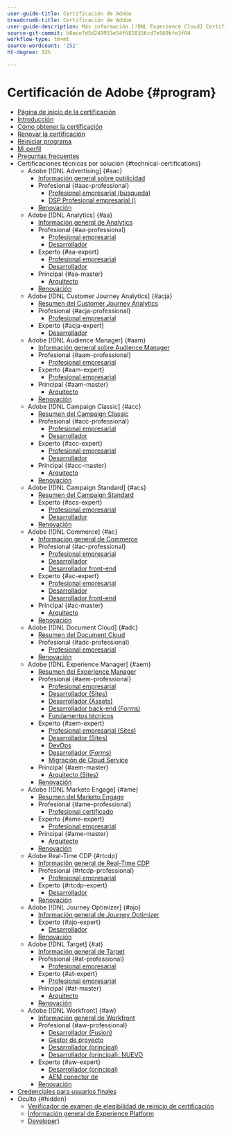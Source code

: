 ```yaml
---
user-guide-title: Certificación de Adobe
breadcrumb-title: Certificación de Adobe
user-guide-description: Más información [!DNL Experience Cloud] Certificación en el Adobe. Descubra lo que puede aportarle obtener la certificación.
source-git-commit: b8ace7d5d249933e54f6828356cd7e569bfe3f84
workflow-type: tm+mt
source-wordcount: '252'
ht-degree: 32%

---
```



# Certificación de Adobe {#program}

+ [Página de inicio de la certificación](overview.md)
+ [Introducción ](getting-started.md)
+ [Cómo obtener la certificación](how-to-get-certified.md)
+ [Renovar la certificación](renew.md)
+ [Reiniciar programa](restart-program.md)
+ [Mi perfil](my-profile.md)
+ [Preguntas frecuentes](faq.md)
+ Certificaciones técnicas por solución {#technical-certifications}
   + Adobe [!DNL Advertising] {#aac}
      + [Información general sobre publicidad](/help/certifications/aac/aac-overview.md)
      + Profesional {#aac-professional}
         + [Profesional empresarial (búsqueda)](/help/certifications/aac/aac-search-p-business.md)
         + [DSP Profesional empresarial ()](/help/certifications/aac/aac-dsp-p-business.md)
      + [Renovación](/help/certifications/aac/aac-renew.md)
   + Adobe [!DNL Analytics] {#aa}
      + [Información general de Analytics](/help/certifications/aa/aa-overview.md)
      + Profesional {#aa-professional}
         + [Profesional empresarial](/help/certifications/aa/aa-p-business.md)
         + [Desarrollador](/help/certifications/aa/aa-p-developer.md)
      + Experto {#aa-expert}
         + [Profesional empresarial](/help/certifications/aa/aa-e-business.md)
         + [Desarrollador](/help/certifications/aa/aa-e-developer.md)
      + Principal {#aa-master}
         + [Arquitecto](/help/certifications/aa/aa-m-architect.md)
      + [Renovación](/help/certifications/aa/aa-renew.md)
   + Adobe [!DNL Customer Journey Analytics] {#acja}
      + [Resumen del Customer Journey Analytics](/help/certifications/acja/acja-overview.md)
      + Profesional {#acja-professional}
         + [Profesional empresarial](/help/certifications/acja/acja-p-business.md)
      + Experto {#acja-expert}
         + [Desarrollador](/help/certifications/acja/acja-e-developer.md)
   + Adobe [!DNL Audience Manager] {#aam}
      + [Información general sobre Audience Manager](/help/certifications/aam/aam-overview.md)
      + Profesional {#aam-professional}
         + [Profesional empresarial](/help/certifications/aam/aam-p-business.md)
      + Experto {#aam-expert}
         + [Profesional empresarial](/help/certifications/aam/aam-e-business.md)
      + Principal {#aam-master}
         + [Arquitecto](/help/certifications/aam/aam-m-architect.md)
      + [Renovación](/help/certifications/aam/aam-renew.md)
   + Adobe [!DNL Campaign Classic] {#acc}
      + [Resumen del Campaign Classic](/help/certifications/acc/acc-overview.md)
      + Profesional {#acc-professional}
         + [Profesional empresarial](/help/certifications/acc/acc-p-business.md)
         + [Desarrollador](/help/certifications/acc/acc-p-developer.md)
      + Experto {#acc-expert}
         + [Profesional empresarial](/help/certifications/acc/acc-e-business.md)
         + [Desarrollador](/help/certifications/acc/acc-e-developer.md)
      + Principal {#acc-master}
         + [Arquitecto](/help/certifications/acc/acc-m-developer.md)
      + [Renovación](/help/certifications/acc/acc-renew.md)
   + Adobe [!DNL Campaign Standard] {#acs}
      + [Resumen del Campaign Standard](/help/certifications/acs/acs-overview.md)
      + Experto {#acs-expert}
         + [Profesional empresarial](/help/certifications/acs/acs-e-business.md)
         + [Desarrollador](/help/certifications/acs/acs-e-developer.md)
      + [Renovación](/help/certifications/acs/acs-renew.md)
   + Adobe [!DNL Commerce] {#ac}
      + [Información general de Commerce](/help/certifications/ac/ac-overview.md)
      + Profesional {#ac-professional}
         + [Profesional empresarial](/help/certifications/ac/ac-p-business.md)
         + [Desarrollador](/help/certifications/ac/ac-p-developer.md)
         + [Desarrollador front-end](/help/certifications/ac/ac-p-fedeveloper0623.md)
      + Experto {#ac-expert}
         + [Profesional empresarial](/help/certifications/ac/ac-e-business.md)
         + [Desarrollador](/help/certifications/ac/ac-e-developer.md)
         + [Desarrollador front-end](/help/certifications/ac/ac-e-fedeveloper0623.md)
      + Principal {#ac-master}
         + [Arquitecto](/help/certifications/ac/ac-m-architect.md)
      + [Renovación](/help/certifications/ac/ac-renew.md)
   + Adobe [!DNL Document Cloud] {#adc}
      + [Resumen del Document Cloud](/help/certifications/adc/adc-overview.md)
      + Profesional {#adc-professional}
         + [Profesional empresarial](/help/certifications/adc/adc-p-business.md)
      + [Renovación](/help/certifications/adc/adc-renew.md)
   + Adobe [!DNL Experience Manager] {#aem}
      + [Resumen del Experience Manager](/help/certifications/aem/aem-overview.md)
      + Profesional {#aem-professional}
         + [Profesional empresarial](/help/certifications/aem/aem-p-business.md)
         + [Desarrollador (Sites)](/help/certifications/aem/aem-sites-p-developer.md)
         + [Desarrollador (Assets)](/help/certifications/aem/aem-assets-p-developer.md)
         + [Desarrollador back-end (Forms)](/help/certifications/aem/aem-forms-p-bedeveloper.md)
         + [Fundamentos técnicos](/help/certifications/aem/aem-p-foundations.md)
      + Experto {#aem-expert}
         + [Profesional empresarial (Sites)](/help/certifications/aem/aem-sites-e-business.md)
         + [Desarrollador (Sites)](/help/certifications/aem/aem-sites-e-developer.md)
         + [DevOps](/help/certifications/aem/aem-devops-e-engineer.md)
         + [Desarrollador (Forms)](/help/certifications/aem/aem-forms-e-developer.md)
         + [Migración de Cloud Service](/help/certifications/aem/aem-cs-e-migration.md)
      + Principal {#aem-master}
         + [Arquitecto (Sites)](/help/certifications/aem/aem-sites-m-architect.md)
      + [Renovación](/help/certifications/aem/aem-renew.md)
   + Adobe [!DNL Marketo Engage] {#ame}
      + [Resumen del Marketo Engage](/help/certifications/ame/ame-overview.md)
      + Profesional {#ame-professional}
         + [Profesional certificado](/help/certifications/ame/ame-p.md)
      + Experto {#ame-expert}
         + [Profesional empresarial](/help/certifications/ame/ame-e-business.md)
      + Principal {#ame-master}
         + [Arquitecto](/help/certifications/ame/ame-m-architect-23-08.md)
      + [Renovación](/help/certifications/ame/ame-renew.md)
   + Adobe Real-Time CDP {#rtcdp}
      + [Información general de Real-Time CDP](/help/certifications/rtcdp/rtcdp-overview.md)
      + Profesional {#rtcdp-professional}
         + [Profesional empresarial](/help/certifications/rtcdp/rtcdp-p-business.md)
      + Experto {#rtcdp-expert}
         + [Desarrollador](/help/certifications/rtcdp/rtcdp-e-developer.md)
      + [Renovación](/help/certifications/rtcdp/rtcdp-renew.md)
   + Adobe [!DNL Journey Optimizer] {#ajo}
      + [Información general de Journey Optimizer](/help/certifications/ajo/ajo-overview.md)
      + Experto {#ajo-expert}
         + [Desarrollador](/help/certifications/ajo/ajo-e-developer-23-10.md)
      + [Renovación](/help/certifications/ajo/ajo-renew.md)
   + Adobe [!DNL Target] {#at}
      + [Información general de Target](/help/certifications/at/at-overview.md)
      + Profesional {#at-professional}
         + [Profesional empresarial](/help/certifications/at/at-p-business.md)
      + Experto {#at-expert}
         + [Profesional empresarial](/help/certifications/at/at-e-business.md)
      + Principal {#at-master}
         + [Arquitecto](/help/certifications/at/at-m-architect0623.md)
      + [Renovación](/help/certifications/at/at-renew.md)
   + Adobe [!DNL Workfront] {#aw}
      + [Información general de Workfront](/help/certifications/aw/aw-overview.md)
      + Profesional {#aw-professional}
         + [Desarrollador (Fusion)](/help/certifications/aw/aw-fusion-p-developer.md)
         + [Gestor de proyecto](/help/certifications/aw/aw-p-project-manager.md)
         + [Desarrollador (principal)](/help/certifications/aw/aw-core-p-developer.md)
         + [Desarrollador (principal): NUEVO](/help/certifications/aw/aw-core-p-developer-23-12.md)
      + Experto {#aw-expert}
         + [Desarrollador (principal)](/help/certifications/aw/aw-core-e-developer-23-08.md)
         + [AEM conector de](/help/certifications/aw/aw-aem-e-connector.md)
      + [Renovación](/help/certifications/aw/aw-renew.md)
+ [Credenciales para usuarios finales](https://learning.adobe.com/certification/credentials)
+ Oculto {#hidden}
   + [Verificador de examen de elegibilidad de reinicio de certificación](exam-eligibility-check.md)
   + [Información general de Experience Platform](/help/certifications/aep/aep-overview.md)
   + [Developer)](/help/certifications/aep/aep-e-foundations.md)